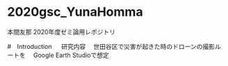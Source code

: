 # 2020gsc_YunaHomma
本間友那 2020年度ゼミ論用レポジトリ

#　Introduction
　
 研究内容
　世田谷区で災害が起きた時のドローンの撮影ルートを
　Google Earth Studioで想定
